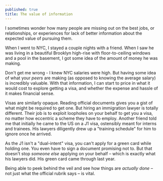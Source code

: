 ```yaml
---
published: true
title: The value of information
---
```

I sometimes wonder how many people are missing out on the best jobs, or relationships, or experiences for lack of better information about the expected value of pursuing them.

When I went to NYC, I stayed a couple nights with a friend. When I saw he was living in a beautiful Brooklyn high-rise with floor-to-ceiling windows and a pool in the basement, I got some idea of the amount of money he was making.

Don't get me wrong - I knew NYC salaries were high. But having some idea of what your _peers_ are making (as opposed to knowing the average salary) is incredibly valuable. With that information, I can start to price in what it would cost to explore getting a visa, and whether the expense and hassle of it makes financial sense.

Visas are similarly opaque. Reading official documents gives you a gist of what might be required to get one. But hiring an immigration lawyer is totally different. Their job is to exploit loopholes on your behalf to get you a visa, no matter how eccentric a scheme they have to employ. Another friend told me that initially he came to the US on a J1 visa, ostensibly meant for interns and trainees. His lawyers diligently drew up a "training schedule" for him to ignore once he arrived.

As the J1 isn't a "dual-intent" visa, you can't apply for a green card while holding one. You even have to sign a document promising not to. But that doesn't stop _someone else_ applying on your behalf – which is exactly what his lawyers did. His green card came through last year.

Being able to peek behind the veil and see how things are _actually done_ – not just what the official rubrik says – is vital.